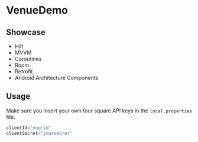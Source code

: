 # VenueDemo

## Showcase 
* Hilt
* MVVM
* Coroutines
* Room 
* Retrofit 
* Android Architecture Components

## Usage

Make sure you insert your own four square API keys in the `local.properties` file.

```gradle
clientId="yourid"
clientSecret="yoursecret"
```
